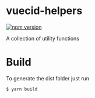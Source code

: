 # vuecid-helpers

[![npm version](https://img.shields.io/npm/v/axios.svg?style=flat-square)](https://www.npmjs.com/package/@wearelucid/vuecid-helpers)

A collection of utility functions

# Build
To generate the dist folder just run

``` bash
$ yarn build
```
